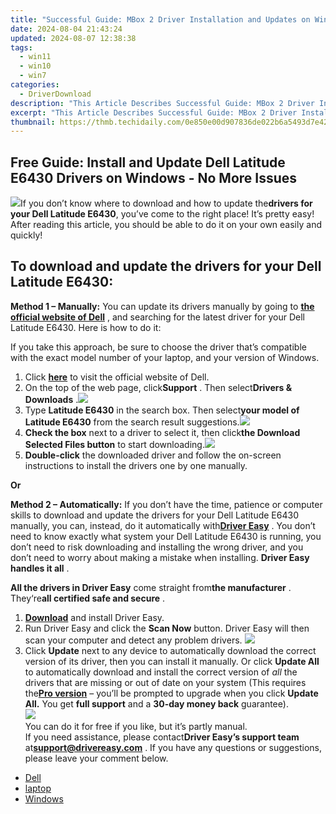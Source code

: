 ```yaml
---
title: "Successful Guide: MBox 2 Driver Installation and Updates on Windows"
date: 2024-08-04 21:43:24
updated: 2024-08-07 12:38:38
tags:
  - win11
  - win10
  - win7
categories:
  - DriverDownload
description: "This Article Describes Successful Guide: MBox 2 Driver Installation and Updates on Windows"
excerpt: "This Article Describes Successful Guide: MBox 2 Driver Installation and Updates on Windows"
thumbnail: https://thmb.techidaily.com/0e850e00d907836de022b6a5493d7e424fd91aacae9c4b818ed3e14b82d98585.jpg
---
```


## Free Guide: Install and Update Dell Latitude E6430 Drivers on Windows - No More Issues

![](https://images.drivereasy.com/wp-content/uploads/2018/12/snap000176-300x234.png)If you don’t know where to download and how to update the**drivers for your Dell Latitude E6430**, you’ve come to the right place! It’s pretty easy! After reading this article, you should be able to do it on your own easily and quickly!

## **To download and update the drivers for your Dell Latitude E6430:**

**Method 1 – Manually:**  You can update its drivers manually by going to **[the official website of Dell](https://shop-links.co/link/?exclusive=1&publisher_slug=itechdaily19598&url=https%3A%2F%2Fwww.dell.com%2Fen-us)**  , and searching for the latest driver for your Dell Latitude E6430\. Here is how to do it:

 If you take this approach, be sure to choose the driver that’s compatible with the exact model number of your laptop, and your version of Windows.

1. Click **[here](https://shop-links.co/link/?exclusive=1&publisher_slug=itechdaily19598&url=https%3A%2F%2Fwww.dell.com%2Fen-us)**  to visit the official website of Dell.
2. On the top of the web page, click**Support** . Then select**Drivers & Downloads** .![](https://images.drivereasy.com/wp-content/uploads/2018/12/snap000178.png)
3. Type **Latitude E6430** in the search box. Then select**your model of Latitude E6430**  from the search result suggestions.![](https://images.drivereasy.com/wp-content/uploads/2018/12/snap000180.png)
4. **Check the box** next to a driver to select it, then click**the Download Selected Files button** to start downloading.![](https://images.drivereasy.com/wp-content/uploads/2018/12/snap000183.png)
5. **Double-click** the downloaded driver and follow the on-screen instructions to install the drivers one by one manually.

**Or**

**Method 2 – Automatically:**   If you don’t have the time, patience or computer skills to download and update the drivers for your Dell Latitude E6430 manually, you can, instead, do it automatically with[**Driver Easy**](https://tools.techidaily.com/drivereasy/download/) .  You don’t need to know exactly what system your Dell Latitude E6430 is running, you don’t need to risk downloading and installing the wrong driver, and you don’t need to worry about making a mistake when installing. **Driver Easy handles it all** .

**All the drivers in Driver Easy** come straight from**the manufacturer** . They‘re**all certified safe and secure** .

1. **[Download](https://tools.techidaily.com/drivereasy/download/)**  and install Driver Easy.
2. Run Driver Easy and click the **Scan Now**  button. Driver Easy will then scan your computer and detect any problem drivers. ![](https://images.drivereasy.com/wp-content/uploads/2018/12/Snap756.png)
3. Click **Update**  next to any device to automatically download the correct version of its driver, then you can install it manually. Or click **Update All**  to automatically download and install the correct version of _all_  the drivers that are missing or out of date on your system (This requires the[**Pro version**](https://tools.techidaily.com/drivereasy/download/)  – you’ll be prompted to upgrade when you click **Update All.** You get **full support**  and a **30-day money back**  guarantee).  
![](https://images.drivereasy.com/wp-content/uploads/2018/12/Snap757.png)  
 You can do it for free if you like, but it’s partly manual.  
 If you need assistance, please contact**Driver Easy’s support team** at[**support@drivereasy.com**](https://tools.techidaily.com/drivereasy/download/) .
 If you have any questions or suggestions, please leave your comment below.

* [Dell](https://tools.techidaily.com/drivereasy/download/)
* [laptop](https://tools.techidaily.com/drivereasy/download/)
* [Windows](https://tools.techidaily.com/drivereasy/download/)

<ins class="adsbygoogle"
     style="display:block"
     data-ad-format="autorelaxed"
     data-ad-client="ca-pub-7571918770474297"
     data-ad-slot="1223367746"></ins>



<ins class="adsbygoogle"
     style="display:block"
     data-ad-client="ca-pub-7571918770474297"
     data-ad-slot="8358498916"
     data-ad-format="auto"
     data-full-width-responsive="true"></ins>
